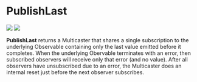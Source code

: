 # PublishLast

[![](../../../assets/godev.svg?raw=true)](https://pkg.go.dev/github.com/reactivego/rx/test/PublishLast?tab=doc)
[![](../../../assets/rx.svg?raw=true)](http://reactivex.io/documentation/operators/publish.html)

**PublishLast** returns a Multicaster that shares a single subscription to the
underlying Observable containing only the last value emitted before it
completes. When the underlying Obervable terminates with an error, then
subscribed observers will receive only that error (and no value). After all
observers have unsubscribed due to an error, the Multicaster does an internal
reset just before the next observer subscribes.
